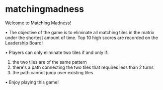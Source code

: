 # matchingmadness

Welcome to Matching Madness! 

• The objective of the game is to eliminate all matching tiles in the matrix under the shortest amount of time. Top 10 high scores are recorded on the Leadership Board!

• Players can only eliminate two tiles if and only if:
1) the two tiles are of the same pattern 
2) there's a path connecting the two tiles that requires less than 2 turns
3) the path cannot jump over existing tiles

• Enjoy playing this game!
